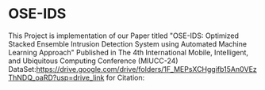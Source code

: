 # OSE-IDS
This Project is implementation of our Paper titled "OSE-IDS: Optimized Stacked Ensemble Intrusion Detection System using Automated Machine Learning Approach"
Published in The 4th International Mobile, Intelligent, and Ubiquitous Computing Conference (MIUCC-24)
DataSet:https://drive.google.com/drive/folders/1F_MEPsXCHggifb15An0VEzThNDQ_oaRD?usp=drive_link
for Citation: 


